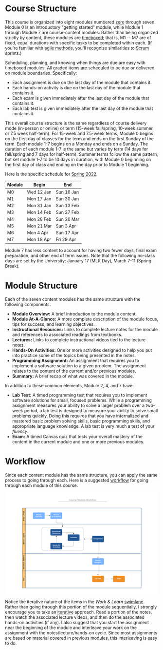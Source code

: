 # Course Structure

This course is organized into eight modules numbered
[zero](https://www.cs.utexas.edu/users/EWD/transcriptions/EWD08xx/EWD831.html)
through seven. Module 0 is an introductory "getting started" module, while
Module 1 through Module 7 are course-content modules. Rather than being
organized strictly by content, these modules are
[timeboxed](https://en.wikipedia.org/wiki/Timeboxing); that is, M1 -- M7 are of
fixed, equal durations with specific tasks to be completed within each. (If
you're familiar with [agile
methods](https://en.wikipedia.org/wiki/Agile_software_development), you'll
recognize similarities to
[Scrum](https://en.wikipedia.org/wiki/Scrum_(software_development)) sprints.)

Scheduling, planning, and knowing when things are due are easy with timeboxed
modules. All graded items are scheduled to be due or delivered on module
boundaries. Specifically:

- Each assignment is due on the last day of the module that contains it.
- Each hands-on activity is due on the last day of the module that contains it.
- Each exam is given immediately after the last day of the module that contains
  it.
- Each lab test is given immediately after the last day of the module that
  contains it.

This overall course structure is the same regardless of course delivery mode
(in-person or online) or term (15-week fall/spring, 10-week summer, or 7.5 week
half-term). For 15-week and 7.5-week terms, Module 0 begins on the first day of
classes for the term and ends on the first Sunday of the term. Each module 1-7
begins on a Monday and ends on a Sunday. The duration of each module 1-7 is the
same but varies by term (14 days for fall/spring and 7 days for half-term).
Summer terms follow the same pattern, but set module 1-7 to be 10 days in
duration, with Module 0 beginning on the first day of class and ending on the
day prior to Module 1 beginning.

Here is the specific schedule for [Spring 
2022](http://www.auburn.edu/main/auweb_calendar.php).

Module | Begin | End
------ | ----- | ---
M0 | Wed 12 Jan | Sun 16 Jan  
M1 | Mon 17 Jan | Sun 30 Jan  
M2 | Mon 31 Jan | Sun 13 Feb  
M3 | Mon 14 Feb | Sun 27 Feb  
M4 | Mon 28 Feb | Sun 20 Mar  
M5 | Mon 21 Mar | Sun 3 Apr  
M6 | Mon 4 Apr  | Sun 17 Apr  
M7 | Mon 18 Apr | Fri 29 Apr  

Module 7 has less content to account for having two fewer days, final exam
preparation, and other end of term issues. Note that the following no-class days
are set by the University: January 17 (MLK Day), March 7-11 (Spring Break).

# Module Structure

Each of the seven content modules has the same structure with the following
components.

- **Module Overview:** A brief introduction to the module content.
- **Module At-A-Glance:** A more complete description of the module focus, tips
  for success, and learning objectives.
- **Instructional Resources:** Links to complete lecture notes for the module
  and references to associated readings from textbooks.
- **Lectures:** Links to complete instructional videos tied to the lecture
  notes.
- **Hands-On Activities:** One or more activities designed to help you put into
  practice some of the topics being presented in the notes.
- **Programming Assignment:** An assignment that requires you to implement a
  software solution to a given problem. The assignment relates to the content of
  the current and/or previous modules.
- **Summary:** A brief recap of what was covered in the module.

In addition to these common elements, Module 2, 4, and 7 have:

- **Lab Test:** A timed programming test that requires you to implement software
  solutions for small, focused problems. While a programming assignment measures
  your ability to solve a larger problem over a two-week period, a lab test is
  designed to measure your ability to solve small problems quickly. Doing this
  requires that you have internalized and mastered basic problem solving skills,
  basic programming skills, and appropriate language knowledge. A lab test is
  very much a test of your *fluency*.
- **Exam:** A timed Canvas quiz that tests your overall mastery of the content
  in the current module and one or more previous modules.


# Workflow

Since each content module has the same structure, you can apply the same process
to going through each. Here is a suggested
[workflow](https://en.wikipedia.org/wiki/Workflow) for going through each module
of this course.

![worflow](img/workflow.png)

Notice the iterative nature of the items in the *Work & Learn*
[swimlane](https://en.wikipedia.org/wiki/Swim_lane). Rather than going through
this portion of the module sequentially, I strongly encourage you to take an
[iterative](https://en.wikipedia.org/wiki/Iteration) approach. Read a portion of
the notes, then watch the associated lecture videos, and then do the associated
hands-on activities (if any). I also suggest that you start the assignment near
the beginning of the module and interleave your work on the assignment with the
notes/lecture/hands-on cycle. Since most assignments are based on material
covered in previous modules, this interleaving is easy to do.

